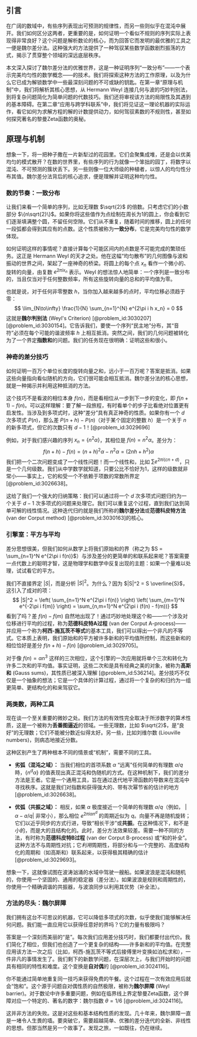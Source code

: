 ## 引言
在广阔的数域中，有些序列表现出可预测的规律性，而另一些则似乎在混沌中展开。我们如何区分这两者，更重要的是，如何证明一个看似不规则的序列实际上表现得非常良好？这个问题是解析数论的核心，而为回答它而发明的最优雅的工具之一便是魏尔差分法。这种强大的方法提供了一种驾驭某些数学函数剧烈振荡的方式，揭示了贯穿整个领域的深远底层秩序。

本文深入探讨了魏尔差分法的优雅世界，这是一种证明序列“一致分布”——一个表示完美均匀性的数学概念——的技术。我们将探索这种方法的工作原理，以及为什么它已成为解锁数学中一些最深刻问题的不可或缺的钥匙。在第一章“原理与机制”中，我们将解析其核心思想，从 Hermann Weyl 连接几何与波的巧妙判别法，到将复杂问题简化为简单问题的代数技巧。我们还将审视该方法的局限性及其遇到的基本障碍。在第二章“应用与跨学科联系”中，我们将见证这一理论机器的实际运作，看它如何为求解方程的解的计数提供动力，如何驾驭素数的不规则性，甚至如何探究著名的黎曼Zeta函数的奥秘。

## 原理与机制

想象一下，将一把种子撒在一片新犁过的花园里。它们会聚集成堆，还是会以优美均匀的模式散开？在数的世界里，有些序列的行为就像一个笨拙的园丁，将数字以混沌、不可预测的簇状丢下。另一些则像一位大师级的种植者，以惊人的均匀性分布其值。魏尔差分法背后的核心追求，便是理解并证明这种均匀性。

### 数的节奏：一致分布

让我们来看一个简单的序列，比如无理数 $\sqrt{2}$ 的倍数。只考虑它们的小数部分 $\{n\sqrt{2}\}$。如果你将这些值作为点绘制在周长为1的圆上，你会看到它们逐渐填满整个圆，不留任何空隙。它们从不重复，随着时间的推移，圆上的任何一段弧都会得到其应有的点数。这个性质被称为**一致分布**，它是完美均匀性的数学体现。

如何证明这样的事情呢？直接计算每个可能区间内的点数是不可能完成的繁琐任务。这正是 Hermann Weyl 的天才之处。他在这幅“均匀散布”的几何图像与波和振动的世界之间，架起了一座神奇的桥梁。将圆上的每个点 $x_n$ 看作一个微小的、旋转的向量，由复数 $e^{2\pi i x_n}$ 表示。Weyl 的想法惊人地简单：一个序列是一致分布的，当且仅当对于任何整数频率，所有这些旋转向量的总和的平均值为零。

也就是说，对于任何非零整数 $h$，当你加入越来越多的点时，平均位移必须趋于零：
$$ \lim_{N\to\infty} \frac{1}{N} \sum_{n=1}^{N} e^{2\pi i h x_n} = 0 $$
这就是**魏尔判别法** (Weyl's Criterion) [@problem_id:3030207] [@problem_id:3030154]。它告诉我们，要使一个序列“民主地”分布，其“音符”必须在每个可能的谐波频率 $h$ 上相互抵消。突然之间，我们的几何问题被转化为了一个界定**指数和**的问题。我们的任务现在很明确：证明这些和很小。

### 神奇的差分技巧

如何证明一百万个单位长度的旋转向量之和，远小于一百万呢？答案是抵消。如果这些向量指向看似随机的方向，它们很可能会相互抵消。魏尔差分法的核心思想，就是一种揭示并利用这种抵消的方法。

这个技巧不是看波的相位本身 $f(n)$，而是看相位从一步到下一步的变化，即 $f(n+1) - f(n)$。可以这样理解：要了解一段旅程，有时看单个的步子比看绝对位置更有启发性。当涉及到多项式时，这种“差分”具有真正神奇的性质。如果你有一个 $d$ 次多项式 $P(n)$，那么差 $P(n+h) - P(n)$（对于某个固定的整数 $h$）是一个关于 $n$ 的新多项式，但它的次数只有 $d-1$！[@problem_id:3029696]

例如，对于我们感兴趣的序列 $x_n = \{n^2 \alpha\}$，其相位是 $f(n) = n^2 \alpha$。差分为：
$$ f(n+h) - f(n) = (n+h)^2 \alpha - n^2 \alpha = (2nh + h^2)\alpha $$
我们把一个二次问题变成了一个线性问题！而一个线性和，比如 $\sum e^{2\pi i (cn+d)}$，只是一个几何级数。我们从中学数学就知道，只要公比不恰好为1，这样的级数就非常小——事实上，它的和受一个不依赖于项数的常数所界定 [@problem_id:3026638]。

这给了我们一个强大的归纳策略：我们可以通过将一个 $d$ 次多项式问题归约为一个关于 $d-1$ 次多项式的问题来处理它。我们可以重复这个过程，直到我们达到简单可解的线性情况。这种迭代归约就是我们所称的**魏尔差分法**或**范德科皮特方法** (van der Corput method) [@problem_id:3030163]的核心。

### 引擎室：平方与平均

差分思想很美，但我们如何从数学上将我们原始和的界（称之为 $S = \sum_{n=1}^N e^{2\pi i f(n)}$）与涉及差分的更简单的和联系起来呢？答案需要一点代数上的聪明才智，这是物理学和数学中反复出现的主题：如果一个量难以处理，试试看它的平方。

我们不直接界定 $|S|$，而是分析 $|S|^2$。为什么？因为 $|S|^2 = S \overline{S}$，这引入了成对的项：
$$ |S|^2 = \left( \sum_{n=1}^N e^{2\pi i f(n)} \right) \left( \sum_{m=1}^N e^{-2\pi i f(m)} \right) = \sum_{n,m=1}^N e^{2\pi i (f(n) - f(m))} $$
看到了吗？差 $f(n) - f(m)$ 自然地出现了！通过巧妙地处理这个和——一个涉及对位移进行平均的过程，称为**范德科皮特A过程** (van der Corput A-process)——并应用一个称为**柯西-施瓦茨不等式**的基本工具，我们可以得出一个非凡的不等式。它本质上表明，我们原始和的平方被许多新和的平均值所控制，而这些新和的相位恰好是差分 $f(n+h) - f(n)$ [@problem_id:3029705]。

对于像 $f(n) = \alpha n^3$ 这样的三次相位，这个引擎的一次应用就将单个三次和转化为许多二次和的平均值。事实证明，这些二次和是具有经典之美的对象，被称为**高斯和** (Gauss sums)，其性质已被深入理解 [@problem_id:536214]。差分技巧不仅仅是一个抽象的想法；它是一个具体的计算过程，通过将一个复杂的和归约为一组更简单、更结构化的和来驾驭它。

### 两类数，两种工具

现在谈一个至关重要的微妙之处。我们方法的有效性完全取决于所涉数字的算术性质，这是一个被称为**丢番图逼近**的领域。一些无理数，比如 $\sqrt{2}$，是“良好”的无理数；它们不能被分数近似得太好。另一些，比如刘维尔数 (Liouville numbers)，则病态地接近分数。

这种区别产生了两种根本不同的情景或“机制”，需要不同的工具。

-   **劣弧（混沌之域）：** 当我们相位的首项系数 $\alpha$ “远离”任何简单的有理数 $a/q$ 時，$\{n^d \alpha\}$ 的值表现出真正混沌和伪随机的方式。在这种机制下，我们的差分方法是王者。它是一个通用工具，旨在通过迭代地平滑函数的导数来在混沌中寻找秩序。这就是我们对指数和获得强大的、带有次幂节省的估计的地方 [@problem_id:3026638]。

-   **优弧（共振之域）：** 相反，如果 $\alpha$ 极度接近一个简单的有理数 $a/q$（例如， $|\alpha - a/q|$ 非常小），那么相位 $e^{2\pi i \alpha n^d}$ 的周期近似为 $q$。向量不再是随机旋转；它们以近乎同步的方式行进，导致“相长干涉”或**共振**。在这种情况下，和不是小的，而是大的且结构化的。此时，差分方法效果较差。需要一种不同的方法，有时称为**范德科皮特B过程** (van der Corput B-process) 或“和的补全”。这种方法不与周期性对抗；它*利用*周期性，将部分和与一个完整的、高度结构化的周期和（如高斯和）联系起来，以获得极其精确的估计 [@problem_id:3029693]。

想象一下，这就像试图在波涛汹涌的水域中驾驶一艘船。如果波浪是混沌和随机的，你使用一个坚固的、通用的稳定器（差分法）。如果波浪是规则和周期性的，你使用一个精确调谐的共振器，与波浪同步以利用其优势（补全法）。

### 方法的尽头：魏尔屏障

我们拥有这台不可思议的机器，它可以降低多项式的次数，似乎使我们能够解决任何问题。我们能一直应用它以获得任意好的界吗？它的力量有极限吗？

答案是一个深刻而美丽的“是”。每次我们应用差分技巧时，我们都要付出代价。我们简化了相位，但我们也创造了一个更复杂的结构——许多新和的平均值。在完整应用该方法一次之后（比如，柯西-施瓦茨不等式后接傅里叶变换如泊松求和），一件非凡的事情发生了。我们剩下的新数学问题，在深层次上，与我们开始时的问题具有相同的特性和难度。这个变换是**自对偶**的 [@problem_id:3024116]。

你不能通过简单地重复同一技巧来获得免费的午餐。这个过程在一次有效应用后就会“饱和”。这个源于问题自对偶性质的自然极限，被称为**魏尔屏障** (Weyl barrier)。对于数论中许多重要问题，例如在临界线上界定黎曼Zeta函数，这个屏障对应一个特定的、著名的数字：魏尔指数 $\theta=1/6$ [@problem_id:3024116]。

这并非方法的失败。这是对这些和基本结构性质的发现。几十年来，魏尔屏障一直是一堵令人生畏的墙。要突破它，需要超越简单、优雅的差分迭代的全新、非线性的思想。但那当然是另一个故事了。发现之旅，一如既往，仍在继续。


